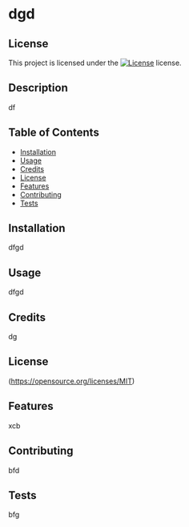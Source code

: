  # dgd
## License 
This project is licensed under the [![License](https://img.shields.io/badge/License-MIT-blue.svg)](https://opensource.org/licenses/MIT) license.

        
## Description
df

## Table of Contents
* [Installation](#installation)
* [Usage](#usage)
* [Credits](#credits)
* [License](#license)
* [Features](#features)
* [Contributing](#contributing)
* [Tests](#tests)

## Installation
dfgd

## Usage
dfgd

## Credits
dg

## License
(https://opensource.org/licenses/MIT)

## Features
xcb

## Contributing
bfd

## Tests
bfg

<!-- MARKDOWN LINKS & IMAGES -->
[license-shield]: https://
[license-url]: https://github.com/
